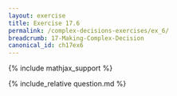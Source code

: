 ```yaml
---
layout: exercise
title: Exercise 17.6
permalink: /complex-decisions-exercises/ex_6/
breadcrumb: 17-Making-Complex-Decision
canonical_id: ch17ex6
---
```


{% include mathjax_support %}
<div id="hiddden">{% include_relative question.md %}</div>